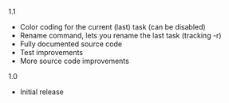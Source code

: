 1.1
- Color coding for the current (last) task (can be disabled)
- Rename command, lets you rename the last task (tracking -r)
- Fully documented source code
- Test improvements
- More source code improvements

1.0
- Initial release
